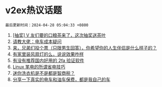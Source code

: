 # v2ex热议话题

`最后更新时间：2024-04-28 05:04:33 +0800`

1. [[抽奖] V 友们要的口粮茶来了，这次抽奖送茶叶](https://www.v2ex.com/t/1036093)
1. [请教大佬：电车成本疑问](https://www.v2ex.com/t/1036081)
1. [来，兄弟们投个票（只限男生回答），你希望你的人生伴侣是什么样子的？](https://www.v2ex.com/t/1036080)
1. [有家里装风扇灯的么，说说效果咋样](https://www.v2ex.com/t/1036084)
1. [有没有推荐国内好用的 2fa 验证软件](https://www.v2ex.com/t/1036110)
1. [Linux 笔电的所谓省电技巧](https://www.v2ex.com/t/1036149)
1. [迷你洗衣机是不是都是智商税？](https://www.v2ex.com/t/1036113)
1. [分享一下真实的电车和油车保费，都是我自己的车](https://www.v2ex.com/t/1036140)

